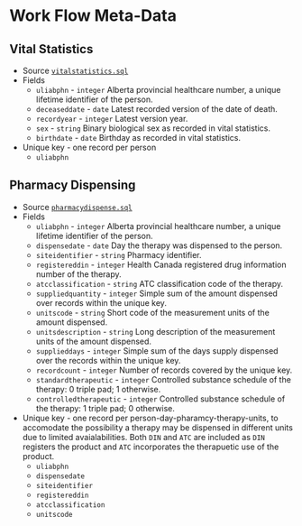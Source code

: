 # Work Flow Meta-Data

## Vital Statistics
* Source [`vitalstatistics.sql`](vitalstatistics.sql)
* Fields
  * `uliabphn` - `integer` Alberta provincial healthcare number, a unique lifetime identifier of the person.
  * `deceaseddate` - `date` Latest recorded version of the date of death.
  * `recordyear` - `integer` Latest version year.
  * `sex` - `string` Binary biological sex as recorded in vital statistics.
  * `birthdate` - `date` Birthday as recorded in vital statistics.
* Unique key - one record per person
  * `uliabphn`
  
## Pharmacy Dispensing
* Source [`pharmacydispense.sql`](pharmacydispense.sql)
* Fields
  * `uliabphn` - `integer` Alberta provincial healthcare number, a unique lifetime identifier of the person.
  * `dispensedate` - `date` Day the therapy was dispensed to the person.
  * `siteidentifier` - `string` Pharmacy identifier.
  * `registereddin` - `integer` Health Canada registered drug information number of the therapy.
  * `atcclassification` - `string` ATC classification code of the therapy.
  * `suppliedquantity` - `integer` Simple sum of the amount dispensed over records within the unique key.
  * `unitscode` - `string` Short code of the measurement units of the amount dispensed.
  * `unitsdescription` - `string` Long description of the measurement units of the amount dispensed.
  * `supplieddays` - `integer` Simple sum of the days supply dispensed over the records within the unique key.
  * `recordcount` - `integer` Number of records covered by the unique key.
  * `standardtherapeutic` - `integer` Controlled substance schedule of the therapy: 0 triple pad; 1 otherwise.
  * `controlledtherapeutic` - `integer` Controlled substance schedule of the therapy: 1 triple pad; 0 otherwise.  
* Unique key - one record per person-day-pharamcy-therapy-units, to accomodate the possibility a therapy may be dispensed in different units due to limited avaialabilities. Both `DIN` and `ATC` are included as `DIN` registers the product and `ATC` incorporates the therapuetic use of the product.
  * `uliabphn`
  * `dispensedate`
  * `siteidentifier`
  * `registereddin`
  * `atcclassification`
  * `unitscode`
